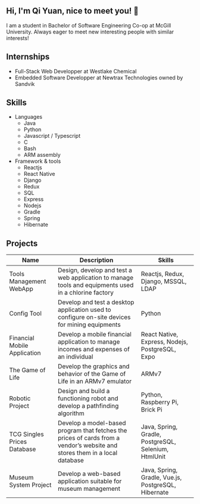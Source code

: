 ## Hi, I'm Qi Yuan, nice to meet you! 👋

I am a student in Bachelor of Software Engineering Co-op at McGill University. Always eager to meet new interesting people with similar interests!

## Internships
- Full-Stack Web Developper at Westlake Chemical
- Embedded Software Developper at Newtrax Technologies owned by Sandvik

## Skills
- Languages
  - Java
  - Python
  - Javascript / Typescript
  - C
  - Bash
  - ARM assembly
- Framework & tools
  - Reactjs
  - React Native
  - Django
  - Redux
  - SQL
  - Express
  - Nodejs
  - Gradle
  - Spring
  - Hibernate

## Projects
| Name          | Description   |Skills|
| ------------- | ------------- | --|
| Tools Management WebApp | Design, develop and test a web application to manage tools and equipments used in a chlorine factory | Reactjs, Redux, Django, MSSQL, LDAP |
| Config Tool | Develop and test a desktop application used to configure on-site devices for mining equipments | Python |
| Financial Mobile Application | Develop a mobile financial application to manage incomes and expenses of an individual | React Native, Express, Nodejs, PostgreSQL, Expo |
| The Game of Life | Develop the graphics and behavior of the Game of Life in an ARMv7 emulator | ARMv7 |
| Robotic Project | Design and build a functioning robot and develop a pathfinding algorithm | Python, Raspberry Pi, Brick Pi |
| TCG Singles Prices Database | Develop a model-based program that fetches the prices of cards from a vendor’s website and stores them in a local database  | Java, Spring, Gradle, PostgreSQL, Selenium, HtmlUnit |
| Museum System Project | Develop a web-based application suitable for museum management | Java, Spring, Gradle, Vue.js, PostgreSQL, Hibernate |
<!--
**qiy-chen/qiy-chen** is a ✨ _special_ ✨ repository because its `README.md` (this file) appears on your GitHub profile.

Here are some ideas to get you started:

- 🔭 I’m currently working on ...
- 🌱 I’m currently learning ...
- 👯 I’m looking to collaborate on ...
- 🤔 I’m looking for help with ...
- 💬 Ask me about ...
- 📫 How to reach me: ...
- 😄 Pronouns: ...
- ⚡ Fun fact: ...
-->
